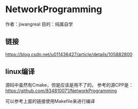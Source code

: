 # NetworkProgramming 
作者：jiwangreal
目的：纯属自学


## 链接
https://blog.csdn.net/u011436427/article/details/105882800

## linux编译
源码中虽然有Cmake，但是应该是用不了的。
参考的源CPP是：https://github.com/834810071/NetworkProgramming

可以参考上面的链接使用Makefile来进行编译

